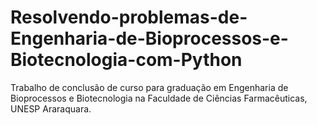 # Resolvendo-problemas-de-Engenharia-de-Bioprocessos-e-Biotecnologia-com-Python
Trabalho de conclusão de curso para graduação em Engenharia de Bioprocessos e Biotecnologia na Faculdade de Ciências Farmacêuticas, UNESP Araraquara.
